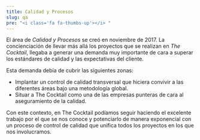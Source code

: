 ```yaml
---
title: Calidad y Procesos
slug: qa
pre: "<i class='fa fa-thumbs-up'></i> "
---
```


El área de _Calidad y Procesos_ se creó en noviembre de 2017. La concienciación de llevar más allá los proyectos que se realizan en _The Cocktail_, llegaba a generar una demanda muy importante de cara a superar los estándares de calidad y las expectativas del cliente.

Esta demanda debía de cubrir las siguientes zonas:

* Implantar un control de calidad transversal que hiciera convivir a las diferentes áreas bajo una metodología global.
* Situar a The Cocktail como una de las empresas punteras de cara al aseguramiento de la calidad.

Con este contexto, en The Cocktail podíamos seguir haciendo el excelente trabajo por el que se nos conoce y potenciarlo de manera exponencial con un proceso de control de calidad que unifica todos los proyectos en los que nos involucramos.
